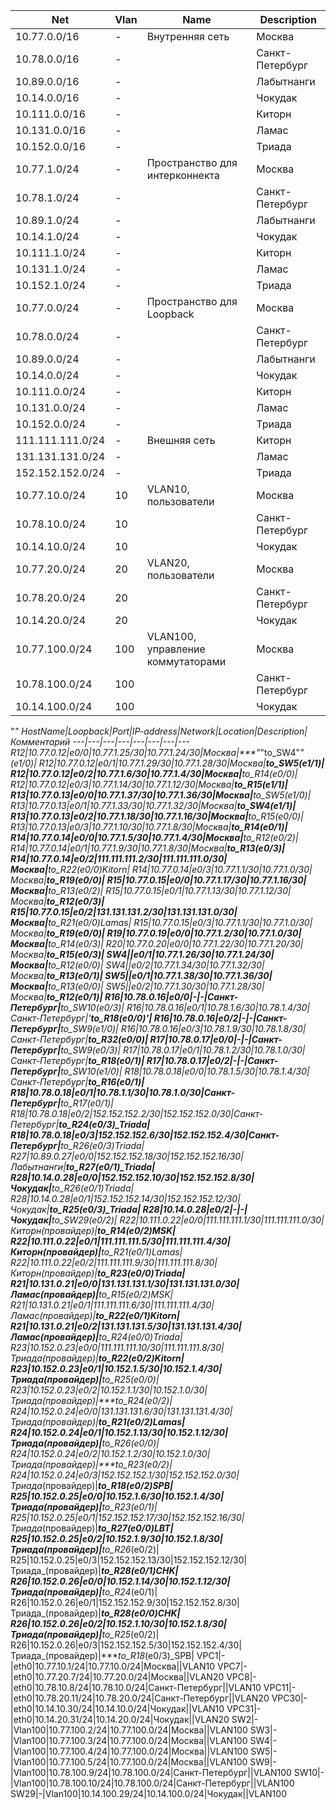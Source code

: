 | Net                                                          | Vlan | Name                              | Description     |
|--------------------------------------------------------------|------|-----------------------------------|-----------------|
| 10.77.0.0/16                                                 | -    | Внутренняя сеть                   | Москва          |
| 10.78.0.0/16                                                 | -    |                                   | Санкт-Петербург |
| 10.89.0.0/16                                                 | -    |                                   | Лабытнанги      |
| 10.14.0.0/16                                                 | -    |                                   | Чокудак         |
| 10.111.0.0/16                                                | -    |                                   | Киторн          |
| 10.131.0.0/16                                                | -    |                                   | Ламас           |
| 10.152.0.0/16                                                | -    |                                   | Триада          |
| 10.77.1.0/24                                                 | -    | Пространство для интерконнекта    | Москва          |
| 10.78.1.0/24                                                 | -    |                                   | Санкт-Петербург |
| 10.89.1.0/24                                                 | -    |                                   | Лабытнанги      |
| 10.14.1.0/24                                                 | -    |                                   | Чокудак         |
| 10.111.1.0/24                                                | -    |                                   | Киторн          |
| 10.131.1.0/24                                                | -    |                                   | Ламас           |
| 10.152.1.0/24                                                | -    |                                   | Триада          |
| 10.77.0.0/24                                                 | -    | Пространство для Loopback         | Москва          |
| 10.78.0.0/24                                                 | -    |                                   | Санкт-Петербург |
| 10.89.0.0/24                                                 | -    |                                   | Лабытнанги      |
| 10.14.0.0/24                                                 | -    |                                   | Чокудак         |
| 10.111.0.0/24                                                | -    |                                   | Киторн          |
| 10.131.0.0/24                                                | -    |                                   | Ламас           |
| 10.152.0.0/24                                                | -    |                                   | Триада          |
| 111.111.111.0/24                                             | -    | Внешняя сеть                      | Киторн          |
| 131.131.131.0/24                                             | -    |                                   | Ламас           |
| 152.152.152.0/24                                             | -    |                                   | Триада          |
| 10.77.10.0/24                                                | 10   | VLAN10, пользователи              | Москва          |
| 10.78.10.0/24                                                | 10   |                                   | Санкт-Петербург |
| 10.14.10.0/24                                                | 10   |                                   | Чокудак         |
| 10.77.20.0/24                                                | 20   | VLAN20, пользователи              | Москва          |
| 10.78.20.0/24                                                | 20   |                                   | Санкт-Петербург |
| 10.14.20.0/24                                                | 20   |                                   | Чокудак         |
| 10.77.100.0/24                                               | 100  | VLAN100, управление коммутаторами | Москва          |
| 10.78.100.0/24                                               | 100  |                                   | Санкт-Петербург |
| 10.14.100.0/24                                               | 100  |                                   | Чокудак         |




"_"
HostName|Loopback|Port|IP-address|Network|Location|Description|Комментарий
---|---|---|---|---|---|---|---
R12|10.77.0.12|e0/0|10.77.1.25/30|10.77.1.24/30|Москва|***"_"to_SW4"_"(e1/0)|
R12|10.77.0.12|e0/1|10.77.1.29/30|10.77.1.28/30|Москва|***_to_SW5_(e1/1)|
R12|10.77.0.12|e0/2|10.77.1.6/30|10.77.1.4/30|Москва|***_to_R14_(e0/0)|
R12|10.77.0.12|e0/3|10.77.1.14/30|10.77.1.12/30|Москва|***_to_R15_(e1/1)|
R13|10.77.0.13|e0/0|10.77.1.37/30|10.77.1.36/30|Москва|***_to_SW5_(e1/0)|
R13|10.77.0.13|e0/1|10.77.1.33/30|10.77.1.32/30|Москва|***_to_SW4_(e1/1)|
R13|10.77.0.13|e0/2|10.77.1.18/30|10.77.1.16/30|Москва|***_to_R15_(e0/0)|
R13|10.77.0.13|e0/3|10.77.1.10/30|10.77.1.8/30|Москва|***_to_R14_(e0/1)|
R14|10.77.0.14|e0/0|10.77.1.5/30|10.77.1.4/30|Москва|***_to_R12_(e0/2)|
R14|10.77.0.14|e0/1|10.77.1.9/30|10.77.1.8/30|Москва|***_to_R13_(e0/3)|
R14|10.77.0.14|e0/2|111.111.111.2/30|111.111.111.0/30|Москва|***_to_R22_(e0/0)_Kitorn|
R14|10.77.0.14|e0/3|10.77.1.1/30|10.77.1.0/30|Москва|***_to_R19_(e0/0)|
R15|10.77.0.15|e0/0|10.77.1.17/30|10.77.1.16/30|Москва|***_to_R13_(e0/2)|
R15|10.77.0.15|e0/1|10.77.1.13/30|10.77.1.12/30|Москва|***_to_R12_(e0/3)|
R15|10.77.0.15|e0/2|131.131.131.2/30|131.131.131.0/30|Москва|***_to_R21_(e0/0)_Lamas|
R15|10.77.0.15|e0/3|10.77.1.1/30|10.77.1.0/30|Москва|***_to_R19_(e0/0)|
R19|10.77.0.19|e0/0|10.77.1.2/30|10.77.1.0/30|Москва|***_to_R14_(e0/3)|
R20|10.77.0.20|e0/0|10.77.1.22/30|10.77.1.20/30|Москва|***_to_R15_(e0/3)|
SW4||e0/1|10.77.1.26/30|10.77.1.24/30|Москва|***_to_R12_(e0/0)|
SW4||e0/2|10.77.1.34/30|10.77.1.32/30|Москва|***_to_R13_(e0/1)|
SW5||e0/1|10.77.1.38/30|10.77.1.36/30|Москва|***_to_R13_(e0/0)|
SW5||e0/2|10.77.1.30/30|10.77.1.28/30|Москва|***_to_R12_(e0/1)|
R16|10.78.0.16|e0/0|-|-|Санкт-Петербург|***_to_SW10_(e0/3)|
R16|10.78.0.16|e0/1|10.78.1.6/30|10.78.1.4/30|Санкт-Петербург|'***_to_R18_(e0/0)'|
R16|10.78.0.16|e0/2|-|-|Санкт-Петербург|***_to_SW9_(e1/0)|
R16|10.78.0.16|e0/3|10.78.1.9/30|10.78.1.8/30|Санкт-Петербург|***_to_R32_(e0/0)|
R17|10.78.0.17|e0/0|-|-|Санкт-Петербург|***_to_SW9_(e0/3)|
R17|10.78.0.17|e0/1|10.78.1.2/30|10.78.1.0/30|Санкт-Петербург|***_to_R18_(e0/1)|
R17|10.78.0.17|e0/2|-|-|Санкт-Петербург|***_to_SW10_(e1/0)|
R18|10.78.0.18|e0/0|10.78.1.5/30|10.78.1.4/30|Санкт-Петербург|***_to_R16_(e0/1)|
R18|10.78.0.18|e0/1|10.78.1.1/30|10.78.1.0/30|Санкт-Петербург|***_to_R17_(e0/1)|
R18|10.78.0.18|e0/2|152.152.152.2/30|152.152.152.0/30|Санкт-Петербург|***_to_R24_(e0/3)_Triada|
R18|10.78.0.18|e0/3|152.152.152.6/30|152.152.152.4/30|Санкт-Петербург|***_to_R26_(e0/3)_Triada|
R27|10.89.0.27|e0/0|152.152.152.18/30|152.152.152.16/30|Лабытнанги|***_to_R27_(e0/1)_Triada|
R28|10.14.0.28|e0/0|152.152.152.10/30|152.152.152.8/30|Чокудак|***_to_R26_(e0/1)_Triada|
R28|10.14.0.28|e0/1|152.152.152.14/30|152.152.152.12/30|Чокудак|***_to_R25_(e0/3)_Triada|
R28|10.14.0.28|e0/2|-|-|Чокудак|***_to_SW29_(e0/2)|
R22|10.111.0.22|e0/0|111.111.111.1/30|111.111.111.0/30|Киторн_(провайдер)|***_to_R14_(e0/2)_MSK|
R22|10.111.0.22|e0/1|111.111.111.5/30|111.111.111.4/30|Киторн_(провайдер)|***_to_R21_(e0/1)_Lamas|
R22|10.111.0.22|e0/2|111.111.111.9/30|111.111.111.8/30|Киторн_(провайдер)|***_to_R23_(e0/0)_Triada|
R21|10.131.0.21|e0/0|131.131.131.1/30|131.131.131.0/30|Ламас_(провайдер)|***_to_R15_(e0/2)_MSK|
R21|10.131.0.21|e0/1|111.111.111.6/30|111.111.111.4/30|Ламас_(провайдер)|***_to_R22_(e0/1)_Kitorn|
R21|10.131.0.21|e0/2|131.131.131.5/30|131.131.131.4/30|Ламас_(провайдер)|***_to_R24_(e0/0)_Triada|
R23|10.152.0.23|e0/0|111.111.111.10/30|111.111.111.8/30|Триада_(провайдер)|***_to_R22_(e0/2)_Kitorn|
R23|10.152.0.23|e0/1|10.152.1.5/30|10.152.1.4/30|Триада_(провайдер)|***_to_R25_(e0/0)|
R23|10.152.0.23|e0/2|10.152.1.1/30|10.152.1.0/30|Триада_(провайдер)|***_to_R24_(e0/2)|
R24|10.152.0.24|e0/0|131.131.131.6/30|131.131.131.4/30|Триада_(провайдер)|***_to_R21_(e0/2)_Lamas|
R24|10.152.0.24|e0/1|10.152.1.13/30|10.152.1.12/30|Триада_(провайдер)|***_to_R26_(e0/0)|
R24|10.152.0.24|e0/2|10.152.1.2/30|10.152.1.0/30|Триада_(провайдер)|***_to_R23_(e0/2)|
R24|10.152.0.24|e0/3|152.152.152.1/30|152.152.152.0/30|Триада_(провайдер)|***_to_R18_(e0/2)_SPB|
R25|10.152.0.25|e0/0|10.152.1.6/30|10.152.1.4/30|Триада_(провайдер)|***_to_R23(e0/1)|
R25|10.152.0.25|e0/1|152.152.152.17/30|152.152.152.16/30|Триада_(провайдер)|***_to_R27_(e0/0)_LBT|
R25|10.152.0.25|e0/2|10.152.1.9/30|10.152.1.8/30|Триада_(провайдер)|***_to_R26_(e0/2)|
R25|10.152.0.25|e0/3|152.152.152.13/30|152.152.152.12/30|Триада_(провайдер)|***_to_R28_(e0/1)_CHK|
R26|10.152.0.26|e0/0|10.152.1.14/30|10.152.1.12/30|Триада_(провайдер)|***_to_R24_(e0/1)|
R26|10.152.0.26|e0/1|152.152.152.9/30|152.152.152.8/30|Триада_(провайдер)|***_to_R28_(e0/0)_CHK|
R26|10.152.0.26|e0/2|10.152.1.10/30|10.152.1.8/30|Триада_(провайдер)|***_to_R25_(e0/2)|
R26|10.152.0.26|e0/3|152.152.152.5/30|152.152.152.4/30|Триада_(провайдер)|***_to_R18_(e0/3)_SPB|
VPC1|-|eth0|10.77.10.1/24|10.77.10.0/24|Москва||VLAN10
VPC7|-|eth0|10.77.20.7/24|10.77.20.0/24|Москва||VLAN20
VPC8|-|eth0|10.78.10.8/24|10.78.10.0/24|Санкт-Петербург||VLAN10
VPC11|-|eth0|10.78.20.11/24|10.78.20.0/24|Санкт-Петербург||VLAN20
VPC30|-|eth0|10.14.10.30/24|10.14.10.0/24|Чокудак||VLAN10
VPC31|-|eth0|10.14.20.31/24|10.14.20.0/24|Чокудак||VLAN20
SW2|-|Vlan100|10.77.100.2/24|10.77.100.0/24|Москва||VLAN100
SW3|-|Vlan100|10.77.100.3/24|10.77.100.0/24|Москва||VLAN100
SW4|-|Vlan100|10.77.100.4/24|10.77.100.0/24|Москва||VLAN100
SW5|-|Vlan100|10.77.100.5/24|10.77.100.0/24|Москва||VLAN100
SW9|-|Vlan100|10.78.100.9/24|10.78.100.0/24|Санкт-Петербург||VLAN100
SW10|-|Vlan100|10.78.100.10/24|10.78.100.0/24|Санкт-Петербург||VLAN100
SW29|-|Vlan100|10.14.100.29/24|10.14.100.0/24|Чокудак||VLAN100

